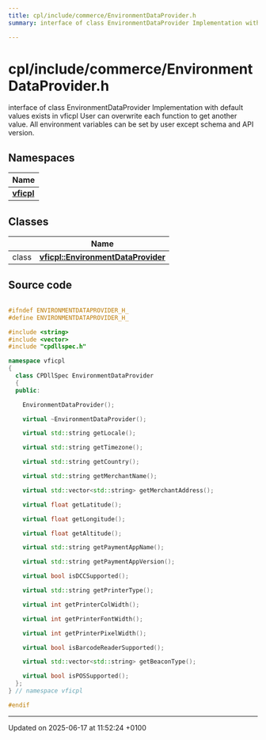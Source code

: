 ```yaml
---
title: cpl/include/commerce/EnvironmentDataProvider.h
summary: interface of class EnvironmentDataProvider Implementation with default values exists in vficpl User can overwrite each function to get another value. All environment variables can be set by user except schema and API version. 

---
```


# cpl/include/commerce/EnvironmentDataProvider.h

interface of class EnvironmentDataProvider Implementation with default values exists in vficpl User can overwrite each function to get another value. All environment variables can be set by user except schema and API version. 

## Namespaces

| Name           |
| -------------- |
| **[vficpl](namespacevficpl.md)**  |

## Classes

|                | Name           |
| -------------- | -------------- |
| class | **[vficpl::EnvironmentDataProvider](classvficpl_1_1_environment_data_provider.md)**  |




## Source code

```cpp

#ifndef ENVIRONMENTDATAPROVIDER_H_
#define ENVIRONMENTDATAPROVIDER_H_

#include <string>
#include <vector>
#include "cpdllspec.h"

namespace vficpl
{
  class CPDllSpec EnvironmentDataProvider
  {
  public:

    EnvironmentDataProvider();

    virtual ~EnvironmentDataProvider();

    virtual std::string getLocale();

    virtual std::string getTimezone();

    virtual std::string getCountry();

    virtual std::string getMerchantName();

    virtual std::vector<std::string> getMerchantAddress();

    virtual float getLatitude();

    virtual float getLongitude();

    virtual float getAltitude();

    virtual std::string getPaymentAppName();

    virtual std::string getPaymentAppVersion();

    virtual bool isDCCSupported();

    virtual std::string getPrinterType();

    virtual int getPrinterColWidth();

    virtual int getPrinterFontWidth();

    virtual int getPrinterPixelWidth();

    virtual bool isBarcodeReaderSupported();

    virtual std::vector<std::string> getBeaconType();

    virtual bool isPOSSupported();
  };
} // namespace vficpl

#endif
```


-------------------------------

Updated on 2025-06-17 at 11:52:24 +0100
